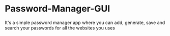 # Password-Manager-GUI
It's a simple password manager app where you can add, generate, save and search your passwords for all the websites you uses
